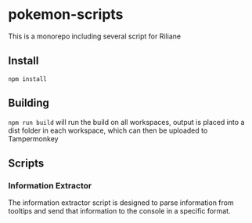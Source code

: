 # pokemon-scripts

This is a monorepo including several script for Riliane

## Install

`npm install`

## Building

`npm run build` will run the build on all workspaces, output is placed into a dist folder in each workspace, which can then be uploaded to Tampermonkey

## Scripts

### Information Extractor

The information extractor script is designed to parse information from tooltips and send that information to the console in a specific format.
